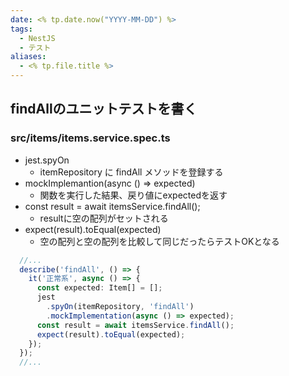 ```yaml
---
date: <% tp.date.now("YYYY-MM-DD") %>
tags:
  - NestJS
  - テスト
aliases:
  - <% tp.file.title %>
---
```

## findAllのユニットテストを書く

### src/items/items.service.spec.ts

- jest.spyOn
	- itemRepository に findAll メソッドを登録する
- mockImplemantion(async () => expected)
	- 関数を実行した結果、戻り値にexpectedを返す
- const result = await itemsService.findAll();
	- resultに空の配列がセットされる
- expect(result).toEqual(expected)
	- 空の配列と空の配列を比較して同じだったらテストOKとなる

```ts
  //...
  describe('findAll', () => {
    it('正常系', async () => {
      const expected: Item[] = [];
      jest
        .spyOn(itemRepository, 'findAll')
        .mockImplementation(async () => expected);
      const result = await itemsService.findAll();
      expect(result).toEqual(expected);
    });
  });
  //...
```